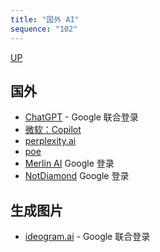 ```yaml
---
title: "国外 AI"
sequence: "102"
---
```


[UP](/res/res-index.html)


## 国外

- [ChatGPT](https://chatgpt.com/) - Google 联合登录
- [微软：Copilot](https://copilot.microsoft.com/)
- [perplexity.ai](https://www.perplexity.ai/search)
- [poe](https://poe.com/)
- [Merlin AI](https://www.getmerlin.in/) Google 登录
- [NotDiamond](https://www.notdiamond.ai/) Google 登录

## 生成图片

- [ideogram.ai](https://ideogram.ai/) - Google 联合登录

